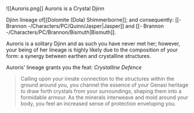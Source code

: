 ![[Auroris.png]]
Auroris is a Crystal Djinn

Djinn lineage of[[Dolomite (Dola) Shimmerborne]]; and consequently: [[- Brannon -/Characters/PC/Quinn/Jasper|Jasper]] and [[- Brannon -/Characters/PC/Brannon/Bismuth|Bismuth]].

Auroris is a solitary Djinn and as such you have never met her; however, your being of her lineage is highly likely due to the composition of your form: a synergy between earthen and crystalline structures.

Auroris' lineage grants you the feat: *Crystalline Defence*
>Calling upon your innate connection to the structures within the ground around you, you channel the essence of your Genasi heritage to draw forth crystals from your surroundings, shaping them into a formidable armour. As the minerals interweave and mold around your body, you feel an increased sense of protection enveloping you.

